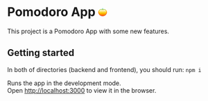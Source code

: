 # Pomodoro App <img src='./frontend/public/favicon.ico'/>

This project is a Pomodoro App with some new features.

## Getting started

In both of directories (backend and frontend), you should run: `npm i` 

Runs the app in the development mode.\
Open [http://localhost:3000](http://localhost:3000) to view it in the browser.

